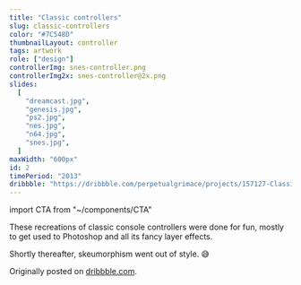 ```yaml
---
title: "Classic controllers"
slug: classic-controllers
color: "#7C548D"
thumbnailLayout: controller
tags: artwork
role: ["design"]
controllerImg: snes-controller.png
controllerImg2x: snes-controller@2x.png
slides:
  [
    "dreamcast.jpg",
    "genesis.jpg",
    "ps2.jpg",
    "nes.jpg",
    "n64.jpg",
    "snes.jpg",
  ]
maxWidth: "600px"
id: 2
timePeriod: "2013"
dribbble: "https://dribbble.com/perpetualgrimace/projects/157127-Classic-controller-illustrations"
---
```


import CTA from "~/components/CTA"

These recreations of classic console controllers were done for fun, mostly to get used to Photoshop and all its fancy layer effects.

Shortly thereafter, skeumorphism went out of style. 😅

Originally posted on [dribbble.com](https://dribbble.com/perpetualgrimace/projects/157127-Classic-controller-illustrations).

<CTA heading="What’s your favorite game?" text="I’m always torn between Mega Man X, Super Metroid, Chrono Trigger, and Final Fantasy Tactics." />
